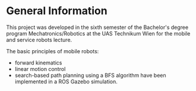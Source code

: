 # General Information

This project was developed in the sixth semester of the Bachelor's degree program Mechatronics/Robotics at the UAS Technikum Wien for the mobile and service robots lecture.

The basic principles of mobile robots:
- forward kinematics
- linear motion control
- search-based path planning using a BFS algorithm
have been implemented in a ROS Gazebo simulation.
